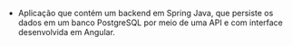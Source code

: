- Aplicação que contém um backend em Spring Java, que persiste os dados em um banco PostgreSQL por meio de uma API e com interface desenvolvida em Angular.
